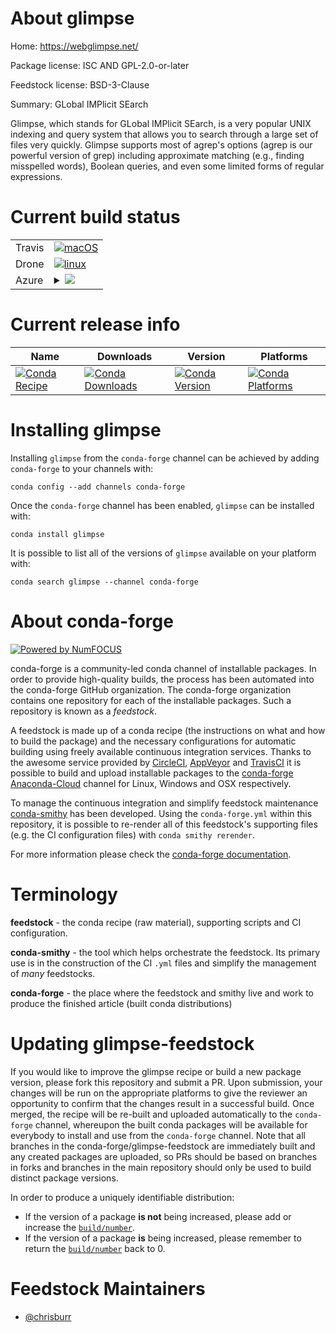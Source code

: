 About glimpse
=============

Home: https://webglimpse.net/

Package license: ISC AND GPL-2.0-or-later

Feedstock license: BSD-3-Clause

Summary: GLobal IMPlicit SEarch

Glimpse, which stands for GLobal IMPlicit SEarch, is a very popular UNIX
indexing and query system that allows you to search through a large set of
files very quickly. Glimpse supports most of agrep's options (agrep is our
powerful version of grep) including approximate matching (e.g., finding
misspelled words), Boolean queries, and even some limited forms of regular
expressions.


Current build status
====================


<table><tr>
    <td>Travis</td>
    <td>
      <a href="https://travis-ci.com/conda-forge/glimpse-feedstock">
        <img alt="macOS" src="https://img.shields.io/travis/com/conda-forge/glimpse-feedstock/master.svg?label=macOS">
      </a>
    </td>
  </tr><tr>
    <td>Drone</td>
    <td>
      <a href="https://cloud.drone.io/conda-forge/glimpse-feedstock">
        <img alt="linux" src="https://img.shields.io/drone/build/conda-forge/glimpse-feedstock/master.svg?label=Linux">
      </a>
    </td>
  </tr>
    
  <tr>
    <td>Azure</td>
    <td>
      <details>
        <summary>
          <a href="https://dev.azure.com/conda-forge/feedstock-builds/_build/latest?definitionId=10814&branchName=master">
            <img src="https://dev.azure.com/conda-forge/feedstock-builds/_apis/build/status/glimpse-feedstock?branchName=master">
          </a>
        </summary>
        <table>
          <thead><tr><th>Variant</th><th>Status</th></tr></thead>
          <tbody><tr>
              <td>linux_64</td>
              <td>
                <a href="https://dev.azure.com/conda-forge/feedstock-builds/_build/latest?definitionId=10814&branchName=master">
                  <img src="https://dev.azure.com/conda-forge/feedstock-builds/_apis/build/status/glimpse-feedstock?branchName=master&jobName=linux&configuration=linux_64_" alt="variant">
                </a>
              </td>
            </tr><tr>
              <td>linux_aarch64</td>
              <td>
                <a href="https://dev.azure.com/conda-forge/feedstock-builds/_build/latest?definitionId=10814&branchName=master">
                  <img src="https://dev.azure.com/conda-forge/feedstock-builds/_apis/build/status/glimpse-feedstock?branchName=master&jobName=linux&configuration=linux_aarch64_" alt="variant">
                </a>
              </td>
            </tr><tr>
              <td>linux_ppc64le</td>
              <td>
                <a href="https://dev.azure.com/conda-forge/feedstock-builds/_build/latest?definitionId=10814&branchName=master">
                  <img src="https://dev.azure.com/conda-forge/feedstock-builds/_apis/build/status/glimpse-feedstock?branchName=master&jobName=linux&configuration=linux_ppc64le_" alt="variant">
                </a>
              </td>
            </tr><tr>
              <td>osx_64</td>
              <td>
                <a href="https://dev.azure.com/conda-forge/feedstock-builds/_build/latest?definitionId=10814&branchName=master">
                  <img src="https://dev.azure.com/conda-forge/feedstock-builds/_apis/build/status/glimpse-feedstock?branchName=master&jobName=osx&configuration=osx_64_" alt="variant">
                </a>
              </td>
            </tr>
          </tbody>
        </table>
      </details>
    </td>
  </tr>
</table>

Current release info
====================

| Name | Downloads | Version | Platforms |
| --- | --- | --- | --- |
| [![Conda Recipe](https://img.shields.io/badge/recipe-glimpse-green.svg)](https://anaconda.org/conda-forge/glimpse) | [![Conda Downloads](https://img.shields.io/conda/dn/conda-forge/glimpse.svg)](https://anaconda.org/conda-forge/glimpse) | [![Conda Version](https://img.shields.io/conda/vn/conda-forge/glimpse.svg)](https://anaconda.org/conda-forge/glimpse) | [![Conda Platforms](https://img.shields.io/conda/pn/conda-forge/glimpse.svg)](https://anaconda.org/conda-forge/glimpse) |

Installing glimpse
==================

Installing `glimpse` from the `conda-forge` channel can be achieved by adding `conda-forge` to your channels with:

```
conda config --add channels conda-forge
```

Once the `conda-forge` channel has been enabled, `glimpse` can be installed with:

```
conda install glimpse
```

It is possible to list all of the versions of `glimpse` available on your platform with:

```
conda search glimpse --channel conda-forge
```


About conda-forge
=================

[![Powered by NumFOCUS](https://img.shields.io/badge/powered%20by-NumFOCUS-orange.svg?style=flat&colorA=E1523D&colorB=007D8A)](http://numfocus.org)

conda-forge is a community-led conda channel of installable packages.
In order to provide high-quality builds, the process has been automated into the
conda-forge GitHub organization. The conda-forge organization contains one repository
for each of the installable packages. Such a repository is known as a *feedstock*.

A feedstock is made up of a conda recipe (the instructions on what and how to build
the package) and the necessary configurations for automatic building using freely
available continuous integration services. Thanks to the awesome service provided by
[CircleCI](https://circleci.com/), [AppVeyor](https://www.appveyor.com/)
and [TravisCI](https://travis-ci.com/) it is possible to build and upload installable
packages to the [conda-forge](https://anaconda.org/conda-forge)
[Anaconda-Cloud](https://anaconda.org/) channel for Linux, Windows and OSX respectively.

To manage the continuous integration and simplify feedstock maintenance
[conda-smithy](https://github.com/conda-forge/conda-smithy) has been developed.
Using the ``conda-forge.yml`` within this repository, it is possible to re-render all of
this feedstock's supporting files (e.g. the CI configuration files) with ``conda smithy rerender``.

For more information please check the [conda-forge documentation](https://conda-forge.org/docs/).

Terminology
===========

**feedstock** - the conda recipe (raw material), supporting scripts and CI configuration.

**conda-smithy** - the tool which helps orchestrate the feedstock.
                   Its primary use is in the construction of the CI ``.yml`` files
                   and simplify the management of *many* feedstocks.

**conda-forge** - the place where the feedstock and smithy live and work to
                  produce the finished article (built conda distributions)


Updating glimpse-feedstock
==========================

If you would like to improve the glimpse recipe or build a new
package version, please fork this repository and submit a PR. Upon submission,
your changes will be run on the appropriate platforms to give the reviewer an
opportunity to confirm that the changes result in a successful build. Once
merged, the recipe will be re-built and uploaded automatically to the
`conda-forge` channel, whereupon the built conda packages will be available for
everybody to install and use from the `conda-forge` channel.
Note that all branches in the conda-forge/glimpse-feedstock are
immediately built and any created packages are uploaded, so PRs should be based
on branches in forks and branches in the main repository should only be used to
build distinct package versions.

In order to produce a uniquely identifiable distribution:
 * If the version of a package **is not** being increased, please add or increase
   the [``build/number``](https://conda.io/docs/user-guide/tasks/build-packages/define-metadata.html#build-number-and-string).
 * If the version of a package **is** being increased, please remember to return
   the [``build/number``](https://conda.io/docs/user-guide/tasks/build-packages/define-metadata.html#build-number-and-string)
   back to 0.

Feedstock Maintainers
=====================

* [@chrisburr](https://github.com/chrisburr/)

